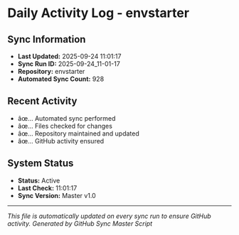 ﻿# Daily Activity Log - envstarter

## Sync Information
- **Last Updated:** 2025-09-24 11:01:17
- **Sync Run ID:** 2025-09-24_11-01-17
- **Repository:** envstarter
- **Automated Sync Count:** 928

## Recent Activity
- âœ… Automated sync performed
- âœ… Files checked for changes
- âœ… Repository maintained and updated
- âœ… GitHub activity ensured

## System Status
- **Status:** Active
- **Last Check:** 11:01:17
- **Sync Version:** Master v1.0

---
*This file is automatically updated on every sync run to ensure GitHub activity.*
*Generated by GitHub Sync Master Script*
